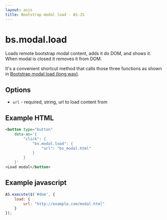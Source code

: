 ```yaml
---
layout: asjs
title: Bootstrap modal load - AS-JS
---
```


bs.modal.load
=============

Loads remote bootstrap modal content, adds it do DOM, and shows it. When modal is closed it removes it from DOM.

It's a convenient shortcut method that calls those three functions as shown in
[Bootstrap modal load (long way)](/as-js/samples/bs_modal_load_long).

Options
-------

 * ``url`` - required, string, url to load content from


Example HTML
------------

``` html
<button type="button"
    data-as='{
        "click": {
            "bs.modal.load": {
                "url": "bs_modal.html"
            }
        }
    }'
>Load modal</button>
```

Example javascript
------------------

``` js
AS.execute($('#dom', {
    load: {
        url: "http://example.com/modal.html"
    }
});
```
